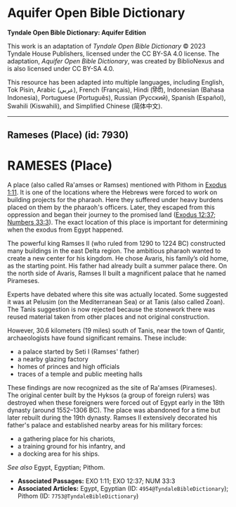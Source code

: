# Aquifer Open Bible Dictionary

**Tyndale Open Bible Dictionary: Aquifer Edition**

This work is an adaptation of *Tyndale Open Bible Dictionary* © 2023 Tyndale House Publishers, licensed under the CC BY\-SA 4\.0 license. The adaptation, *Aquifer Open Bible Dictionary*, was created by BiblioNexus and is also licensed under CC BY\-SA 4\.0\.

This resource has been adapted into multiple languages, including English, Tok Pisin, Arabic (عربي), French (Français), Hindi (हिंदी), Indonesian (Bahasa Indonesia), Portuguese (Português), Russian (Русский), Spanish (Español), Swahili (Kiswahili), and Simplified Chinese (简体中文).



--------------------------------

## Rameses (Place) (id: 7930)

RAMESES (Place)
===============

A place (also called Ra'amses or Ramses) mentioned with Pithom in [Exodus 1:11](https://ref.ly/Exod1:11). It is one of the locations where the Hebrews were forced to work on building projects for the pharaoh. Here they suffered under heavy burdens placed on them by the pharaoh's officers. Later, they escaped from this oppression and began their journey to the promised land ([Exodus 12:37](https://ref.ly/Exod12:37); [Numbers 33:3](https://ref.ly/Num33:3)). The exact location of this place is important for determining when the exodus from Egypt happened.

The powerful king Ramses II (who ruled from 1290 to 1224 BC) constructed many buildings in the east Delta region. The ambitious pharaoh wanted to create a new center for his kingdom. He chose Avaris, his family’s old home, as the starting point. His father had already built a summer palace there. On the north side of Avaris, Ramses II built a magnificent palace that he named Pirameses.

Experts have debated where this site was actually located. Some suggested it was at Pelusim (on the Mediterranean Sea) or at Tanis (also called Zoan). The Tanis suggestion is now rejected because the stonework there was reused material taken from other places and not original construction.

However, 30\.6 kilometers (19 miles) south of Tanis, near the town of Qantir, archaeologists have found significant remains. These include:

* a palace started by Seti I (Ramses' father)
* a nearby glazing factory
* homes of princes and high officials
* traces of a temple and public meeting halls

These findings are now recognized as the site of Ra'amses (Pirameses). The original center built by the Hyksos (a group of foreign rulers) was destroyed when these foreigners were forced out of Egypt early in the 18th dynasty (around 1552–1306 BC). The place was abandoned for a time but later rebuilt during the 19th dynasty. Ramses II extensively decorated his father's palace and established nearby areas for his military forces:

* a gathering place for his chariots,
* a training ground for his infantry, and
* a docking area for his ships.

*See also* Egypt, Egyptian; Pithom.

* **Associated Passages:** EXO 1:11; EXO 12:37; NUM 33:3
* **Associated Articles:** Egypt, Egyptian (ID: `4954@TyndaleBibleDictionary`); Pithom (ID: `7753@TyndaleBibleDictionary`)

